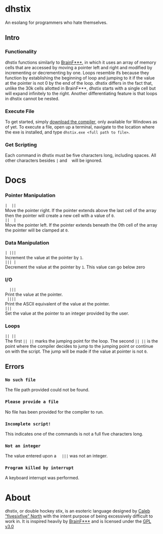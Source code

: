 # dhstix
An esolang for programmers who hate themselves.

## Intro
### Functionality
dhstix functions similarly to [BrainF***](https://esolangs.org/wikiBrainfuck), in which it uses an array of memory cells that are accessed by moving a pointer left and right and modified by incrementing or decrementing by one. Loops resemble ifs because they function by establishing the beginning of loop and jumping to it if the value at the pointer is not 0 by the end of the loop. dhstix differs in the fact that, unlike the 30k cells allotted in BrainF***, dhstix starts with a single cell but will expand infinitely to the right. Another differentiating feature is that loops in dhstix cannot be nested.
### Execute File
To get started, simply [download the compiler](), only available for Windows as of yet. To execute a file, open up a terminal, navigate to the location where the exe is installed, and type `dhstix.exe <full path to file>`.
### Get Scripting
Each command in dhstix must be five characters long, including spaces. All other characters besides `|` and ` ` will be ignored.

# Docs
### Pointer Manipulation
`|  ||`<br>
Move the pointer right. If the pointer extends above the last cell of the array then the pointer will create a new cell with a value of `0`.<br>
`||  |`<br>
Move the pointer left. If the pointer extends beneath the 0th cell of the array the pointer will be clamped at `0`.<br>
### Data Manipulation
`| |||`<br>
Increment the value at the pointer by `1`.<br>
`||| |`<br>
Decrement the value at the pointer by `1`. This value can go below zero<br>
### I/O
`  |||`<br>
Print the value at the pointer.<br>
` ||||`<br>
Print the ASCII equivalent of the value at the pointer.<br>
`|||  `<br>
Set the value at the pointer to an integer provided by the user.<br>
### Loops
`|| ||`<br>
The first `|| ||` marks the jumping point for the loop. The second `|| ||` is the point where the compiler decides to jump to the jumping point or continue on with the script. The jump will be made if the value at pointer is not `0`.

## Errors
### `No such file`<br>
The file path provided could not be found.<br>
### `Please provide a file`<br>
No file has been provided for the compiler to run.<br> 
### `Incomplete script!`<br>
This indicates one of the commands is not a full five characters long.<br>
### `Not an integer`<br>
The value entered upon a `  |||` was not an integer.<br>
### `Program killed by interrupt`<br>
A keyboard interrupt was performed.

# About
dhstix, or double hockey stix, is an esoteric language designed by [Caleb "fivesixfive" North](https://fivesixfive.dev) with the intent purpose of being excessively difficult to work in. It is inspired heavily by  [BrainF***](https://esolangs.org/wikiBrainfuck) and is licensed under the [GPL v3.0](https://github.com/thefivesixfive/dhstix/blob/master/LICENSE)